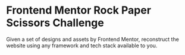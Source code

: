 # Frontend Mentor Rock Paper Scissors Challenge 

Given a set of designs and assets by Frontend Mentor, reconstruct the website using any framework and tech stack available to you.
